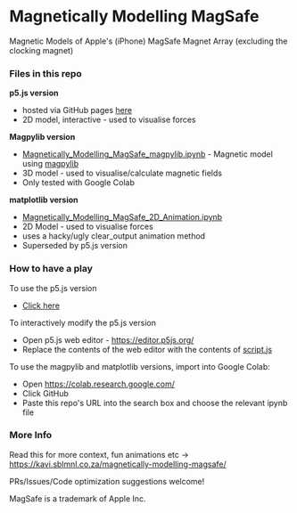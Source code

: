 # Magnetically Modelling MagSafe

Magnetic Models of Apple's (iPhone) MagSafe Magnet Array (excluding the clocking magnet)

### Files in this repo

__p5.js version__
* hosted via GitHub pages [here](https://kavinaidoo.github.io/magneticallymodellingmagsafe/)
* 2D model, interactive - used to visualise forces

__Magpylib version__
* [Magnetically_Modelling_MagSafe_magpylib.ipynb](https://github.com/kavinaidoo/magneticallymodellingmagsafe/blob/main/Magnetically_Modelling_MagSafe_magpylib.ipynb) - Magnetic model using [magpylib](https://github.com/magpylib/magpylib)
* 3D model - used to visualise/calculate magnetic fields
* Only tested with Google Colab

__matplotlib version__
* [Magnetically_Modelling_MagSafe_2D_Animation.ipynb](https://github.com/kavinaidoo/magneticallymodellingmagsafe/blob/main/Magnetically_Modelling_MagSafe_2D_Animation.ipynb)
* 2D Model - used to visualise forces
* uses a hacky/ugly clear_output animation method
* Superseded by p5.js version

### How to have a play

To use the p5.js version
* [Click here](https://kavinaidoo.github.io/magneticallymodellingmagsafe/)

To interactively modify the p5.js version
* Open p5.js web editor - https://editor.p5js.org/
* Replace the contents of the web editor with the contents of [script.js](https://github.com/kavinaidoo/magneticallymodellingmagsafe/blob/main/script.js)

To use the magpylib and matplotlib versions, import into Google Colab:
* Open https://colab.research.google.com/
* Click GitHub
* Paste this repo's URL into the search box and choose the relevant ipynb file

### More Info

Read this for more context, fun animations etc ->  https://kavi.sblmnl.co.za/magnetically-modelling-magsafe/

PRs/Issues/Code optimization suggestions welcome! 

MagSafe is a trademark of Apple Inc.